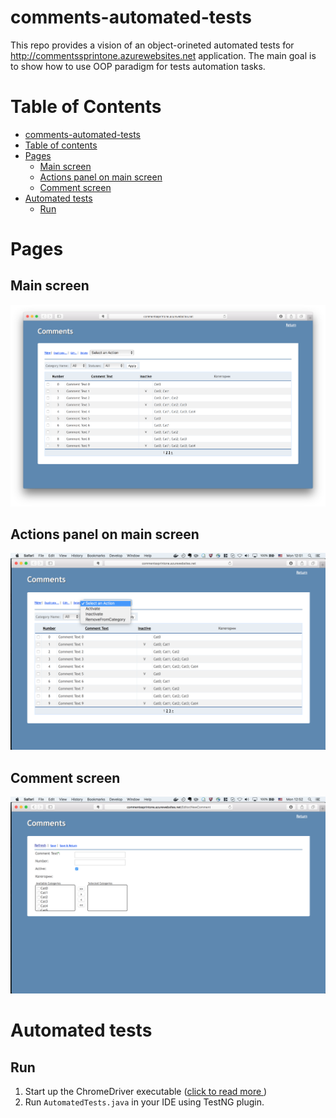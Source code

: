 **comments-automated-tests**
=======================

This repo provides a vision of an object-orineted automated tests for http://commentssprintone.azurewebsites.net application. The main goal is to show how to use OOP paradigm for tests automation tasks.

Table of Contents 
=====================

  - [comments-automated-tests](#comments-automated-tests)
  - [Table of contents](#table-of-contents)
  - [Pages](#pages)
    - [Main screen](#main-screen)
    - [Actions panel on main screen](#actions-panel-on-main-screen)
    - [Comment screen](#comment-screen)
  - [Automated tests](#automated-tests)
    - [Run](#run)

Pages
=====

Main screen
-------------

![](pages/main-page.png)

Actions panel on main screen
----------------------------

![](pages/actions-panel.png)

Comment screen
--------------

![](pages/comment.png)

Automated tests
===============

Run
--- 

1. Start up the ChromeDriver executable ([click to read more ](https://github.com/SeleniumHQ/selenium/wiki/ChromeDriver))
2. Run `AutomatedTests.java` in your IDE using TestNG plugin.
